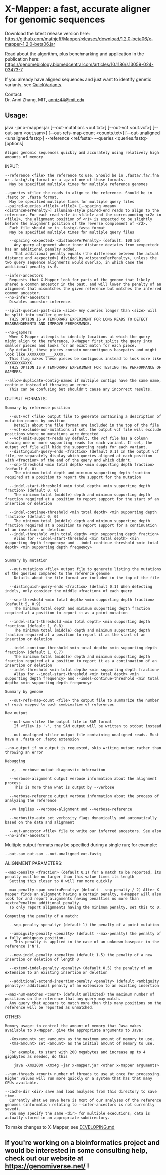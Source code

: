 # X-Mapper: a fast, accurate aligner for genomic sequences

Download the latest release version here: https://github.com/mathjeff/Mapper/releases/download/1.2.0-beta06/x-mapper-1.2.0-beta06.jar

Read about the algorithm, plus benchmarking and application in the publication here: https://genomebiology.biomedcentral.com/articles/10.1186/s13059-024-03473-7

If you already have aligned sequences and just want to identify genetic variants, see [QuickVariants](https://github.com/caozhichongchong/QuickVariants).

Contact:\
 Dr. Anni Zhang, MIT, anniz44@mit.edu

## Usage:
  java -jar x-mapper.jar [--out-mutations <out.txt>] [--out-vcf <out.vcf>] [--out-sam <out.sam>] [--out-refs-map-count <counts.txt>] [--out-unaligned <unaligned.fastq>] --reference <ref.fasta> --queries <queries.fastq> [options]

    Aligns genomic sequences quickly and accurately using relatively high amounts of memory

  INPUT:

    --reference <file> the reference to use. Should be in .fasta/.fa/.fna or .fastq/.fq format or a .gz of one of those formats.
      May be specified multiple times for multiple reference genomes

    --queries <file> the reads to align to the reference. Should be in .fastq or .fasta format.
      May be specified multiple times for multiple query files
    --paired-queries <file1> <file2> [--spacing <mean> <distancePerPenalty>] Illumina-style paired-end reads to align to the reference. For each read <r1> in <file1> and the corresponding <r2> in <file2>, the alignment position of <r1> is expected to be slightly before the alignment position of the reverse complement of <r2>.
      Each file should be in .fastq/.fasta format
      May be specified multiple times for multiple query files

      --spacing <expected> <distancePerPenalty> (default: 100 50)
        Any query alignment whose inner distance deviates from <expected> has an additional penalty added.
        That additional penalty equals (the difference between the actual distance and <expected>) divided by <distancePerPenalty>, unless the two query sequence alignments would overlap, in which case the additional penalty is 0.

    --infer-ancestors
      Requests that X-Mapper look for parts of the genome that likely shared a common ancestor in the past, and will lower the penalty of an alignment that mismatches the given reference but matches the inferred common ancestor.
    --no-infer-ancestors
      Disables ancestor inference.

    --split-queries-past-size <size> Any queries longer than <size> will be split into smaller queries.
      THIS OPTION IS A TEMPORARY EXPERIMENT FOR LONG READS TO DETECT REARRANGEMENTS AND IMPROVE PERFORMANCE.

    --no-gapmers
      When X-Mapper attempts to identify locations at which the query might align to the reference, X-Mapper first splits the query into smaller pieces and looks for an exact match for each piece.
      By default, these pieces contain noncontiguous basepairs and might look like XXXXXXXX____XXXX.
      This flag makes these pieces be contiguous instead to look more like XXXXXXXXXXXX.
      THIS OPTION IS A TEMPORARY EXPERIMENT FOR TESTING THE PERFORMANCE OF GAPMERS.

    --allow-duplicate-contig-names if multiple contigs have the same name, continue instead of throwing an error.
      This can be confusing but shouldn't cause any incorrect results.

  OUTPUT FORMATS:

    Summary by reference position

      --out-vcf <file> output file to generate containing a description of mutation counts by position
        Details about the file format are included in the top of the file
      --vcf-exclude-non-mutations if set, the output vcf file will exclude positions where no mutations were detected
      --vcf-omit-support-reads By default, the vcf file has a column showing one or more supporting reads for each variant. If set, the output vcf file will hide the supporting reads for each variant.
      --distinguish-query-ends <fraction> (default 0.1) In the output vcf file, we separately display which queries aligned at each position with <fraction> of the end of the query and which didn't.
      --snp-threshold <min total depth> <min supporting depth fraction> (default 0, 0)
        The minimum total depth and minimum supporting depth fraction required at a position to report the support for the mutation

      --indel-start-threshold <min total depth> <min supporting depth fraction> (default 0, 0)
        The minimum total (middle) depth and minimum supporting depth fraction required at a position to report support for the start of an insertion or deletion

      --indel-continue-threshold <min total depth> <min supporting depth fraction> (default 0, 0)
        The minimum total (middle) depth and minimum supporting depth fraction required at a position to report support for a continuation of an insertion or deletion
      --indel-threshold <min total depth> <min supporting depth fraction>
        Alias for --indel-start-threshold <min total depth> <min supporting depth frequency> and --indel-continue-threshold <min total depth> <min supporting depth frequency>


    Summary by mutation

      --out-mutations <file> output file to generate listing the mutations of the queries compared to the reference genome
        Details about the file format are included in the top of the file

      --distinguish-query-ends <fraction> (default 0.1) When detecting indels, only consider the middle <fraction> of each query

      --snp-threshold <min total depth> <min supporting depth fraction> (default 5, 0.9)
        The minimum total depth and minimum supporting depth fraction required at a position to report it as a point mutation

      --indel-start-threshold <min total depth> <min supporting depth fraction> (default 1, 0.8)
        The minimum total (middle) depth and minimum supporting depth fraction required at a position to report it as the start of an insertion or deletion

      --indel-continue-threshold <min total depth> <min supporting depth fraction> (default 1, 0.7)
        The minimum total (middle) depth and minimum supporting depth fraction required at a position to report it as a continuation of an insertion or deletion
      --indel-threshold <min total depth> <min supporting depth fraction>
        Alias for --indel-start-threshold <min total depth> <min supporting depth frequency> and --indel-continue-threshold <min total depth> <min supporting depth frequency>

    Summary by genome

      --out-refs-map-count <file> the output file to summarize the number of reads mapped to each combination of references

    Raw output

      --out-sam <file> the output file in SAM format
        If <file> is '-', the SAM output will be written to stdout instead

      --out-unaligned <file> output file containing unaligned reads. Must have a .fasta or .fastq extension

    --no-output if no output is requested, skip writing output rather than throwing an error

    Debugging

      -v, --verbose output diagnostic information

      --verbose-alignment output verbose information about the alignment process
        This is more than what is output by --verbose

      --verbose-reference output verbose information about the process of analyzing the reference

      -vv implies --verbose-alignment and --verbose-reference

      --verbosity-auto set verbosity flags dynamically and automatically based on the data and alignment

      --out-ancestor <file> file to write our inferred ancestors. See also --no-infer-ancestors

  Multiple output formats may be specified during a single run; for example:

    --out-sam out.sam --out-unaligned out.fastq

  ALIGNMENT PARAMETERS:

    --max-penalty <fraction> (default 0.1) for a match to be reported, its penalty must be no larger than this value times its length
      Setting this closer to 0 will run more quickly

    --max-penalty-span <extraPenalty> (default --snp-penalty / 2) After X-Mapper finds an alignment having a certain penalty, X-Mapper will also look for and report alignments having penalties no more than <extraPenalty> additional penalty.
      To only report alignments having the minimum penalty, set this to 0.

    Computing the penalty of a match:

      --snp-penalty <penalty> (default 1) the penalty of a point mutation

      --ambiguity-penalty <penalty> (default --max-penalty) the penalty of a fully ambiguous position.
        This penalty is applied in the case of an unknown basepair in the reference ('N').

      --new-indel-penalty <penalty> (default 1.5) the penalty of a new insertion or deletion of length 0

      --extend-indel-penalty <penalty> (default 0.5) the penalty of an extension to an existing insertion or deletion

      --additional-extend-insertion-penalty <penalty> (default <ambiguity penalty>) additional penalty of an extension to an existing insertion

    --max-num-matches <count> (default unlimited) the maximum number of positions on the reference that any query may match.
      Any query that appears to match more than this many positions on the reference will be reported as unmatched.

  OTHER:

    Memory usage: to control the amount of memory that Java makes available to X-Mapper, give the appropriate arguments to Java:

      -Xmx<amount> set <amount> as the maximum amount of memory to use.
      -Xms<amount> set <amount> as the initial amount of memory to use.

      For example, to start with 200 megabytes and increase up to 4 gigabytes as needed, do this

        java -Xms200m -Xmx4g -jar x-mapper.jar <other x-mapper arguments>

    --num-threads <count> number of threads to use at once for processing. Higher values will run more quickly on a system that has that many CPUs available.

    --cache-dir <dir> save and load analyses from this directory to save time.
      Currently what we save here is most of our analyses of the reference genomes (information relating to --infer-ancestors is not currently saved).
      You may specify the same <dir> for multiple executions; data is actually stored in an appropriate subdirectory.

To make changes to X-Mapper, see [DEVELOPING.md](DEVELOPING.md)

## If you're working on a bioinformatics project and would be interested in some consulting help, check out our website at https://genomiverse.net/ !
